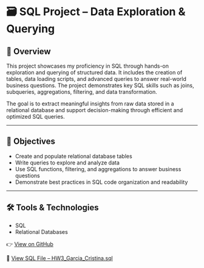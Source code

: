 # 🗃️ SQL Project – Data Exploration & Querying

## 📌 Overview

This project showcases my proficiency in SQL through hands-on exploration and querying of structured data. It includes the creation of tables, data loading scripts, and advanced queries to answer real-world business questions. The project demonstrates key SQL skills such as joins, subqueries, aggregations, filtering, and data transformation.

The goal is to extract meaningful insights from raw data stored in a relational database and support decision-making through efficient and optimized SQL queries.

---

## 🎯 Objectives

- Create and populate relational database tables
- Write queries to explore and analyze data
- Use SQL functions, filtering, and aggregations to answer business questions
- Demonstrate best practices in SQL code organization and readability

---

## 🛠️ Tools & Technologies

- SQL 
- Relational Databases

👉 [View on GitHub](https://github.com/mcgarcia092/CristinaG_portfolio/blob/main/projects/DataSQL/HW3_Garcia_Cristina.sql)

📄 [View SQL File – HW3_Garcia_Cristina.sql](./HW3_Garcia_Cristina.sql)
